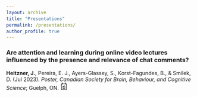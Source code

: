 ```yaml
---
layout: archive
title: "Presentations"
permalink: /presentations/
author_profile: true
---
```

### Are attention and learning during online video lectures influenced by the presence and relevance of chat comments? 
**Heitzner, J.**, Pereira, E. J., Ayers-Glassey, S., Korst-Fagundes, B., & Smilek, D. (Jul 2023). _Poster, Canadian Society for Brain, Behaviour, and Cognitive Science_; Guelph, ON.
<a href="/files/Are-attention-and-learning-during-online-video-lectures-influenced-by-the-presence-and-relevance-of-chat-comments.pdf" target="_blank"><img src="/images/poster.png" width="20" height="20"></a>
